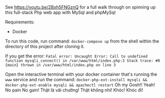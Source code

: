 See https://youtu.be/2Bxh5FNGznQ for a full walk through on spinning up this full-stack Php web app with MySql and phpMySql

Requirements: 
* Docker 

To run this code, run command: `docker-compose up` from the shell within the directory of this project after cloning it. 

If you get the error: `Fatal error: Uncaught Error: Call to undefined function mysqli_connect() in /var/www/html/index.php:3 Stack trace: #0 {main} thrown in /var/www/html/index.php on line 3`

Open the interactive terminal with your docker container that's running the `www` service and run the command: `docker-php-ext-install mysqli && docker-php-ext-enable mysqli && apachectl restart`
Oh my Gosh!! Yeah! No pain No gain!
Thật là vãi chưởng!
Thật không nhỉ!
Khóc!
Khóc đi!
